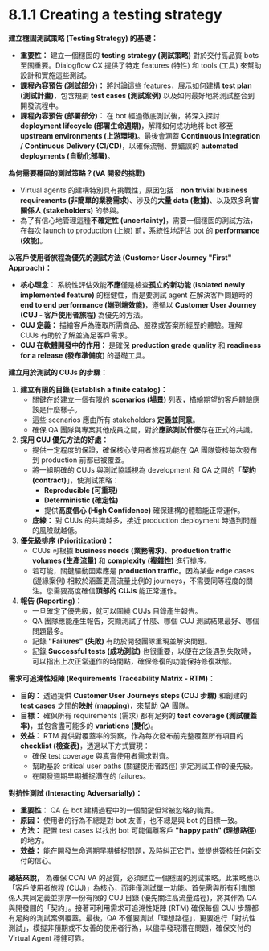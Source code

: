 # 8.1.1 Creating a testing strategy

**建立穩固測試策略 (Testing Strategy) 的基礎：**

- **重要性：** 建立一個穩固的 **testing strategy (測試策略)** 對於交付高品質 bots 至關重要。Dialogflow CX 提供了特定 features (特性) 和 tools (工具) 來幫助設計和實施這些測試。
- **課程內容預告 (測試部分)：** 將討論這些 features，展示如何建構 **test plan (測試計畫)**，包含規劃 **test cases (測試案例)** 以及如何最好地將測試整合到開發流程中。
- **課程內容預告 (部署部分)：** 在 bot 經過徹底測試後，將深入探討 **deployment lifecycle (部署生命週期)**，解釋如何成功地將 bot 移至 **upstream environments (上游環境)**。最後會涵蓋 **Continuous Integration / Continuous Delivery (CI/CD)**，以確保流暢、無錯誤的 **automated deployments (自動化部署)**。

**為何需要穩固的測試策略？(VA 開發的挑戰)**

- Virtual agents 的建構特別具有挑戰性，原因包括：**non trivial business requirements (非簡單的業務需求)**、涉及的**大量 data (數據)**、以及眾多**利害關係人 (stakeholders)** 的參與。
- 為了有信心地管理這種**不確定性 (uncertainty)**，需要一個穩固的測試方法，在每次 launch to production (上線) 前，系統性地評估 bot 的 **performance (效能)**。

**以客戶使用者旅程為優先的測試方法 (Customer User Journey "First" Approach)：**

- **核心理念：** 系統性評估效能**不應**僅是檢查**孤立的新功能 (isolated newly implemented feature)** 的穩健性，而是要測試 agent 在解決客戶問題時的 **end to end performance (端到端效能)**，遵循以 **Customer User Journey (CUJ - 客戶使用者旅程)** 為優先的方法。
- **CUJ 定義：** 描繪客戶為獲取所需商品、服務或答案所經歷的體驗。理解 CUJs 有助於了解並滿足客戶需求。
- **CUJ 在軟體開發中的作用：** 是確保 **production grade quality** 和 **readiness for a release (發布準備度)** 的基礎工具。

**建立用於測試的 CUJs 的步驟：**

1. **建立有限的目錄 (Establish a finite catalog)：**
    - 關鍵在於建立一個有限的 **scenarios (場景)** 列表，描繪期望的客戶體驗應該是什麼樣子。
    - 這些 scenarios 應由所有 stakeholders **定義並同意**。
    - 確保 QA 團隊與專案其他成員之間，對於**應該測試什麼**存在正式的共識。
2. **採用 CUJ 優先方法的好處：**
    - 提供一定程度的保證，確保核心使用者旅程功能在 QA 團隊簽核每次發布到 production 前都已被覆蓋。
    - 將一組明確的 CUJs 與測試協議視為 development 和 QA 之間的「**契約 (contract)**」，使測試策略：
        - **Reproducible (可重現)**
        - **Deterministic (確定性)**
        - 提供**高度信心 (High Confidence)** 確保建構的體驗能正常運作。
    - **底線：** 對 CUJs 的共識越多，接近 production deployment 時遇到問題的風險就越低。
3. **優先級排序 (Prioritization)：**
    - CUJs 可根據 **business needs (業務需求)**、**production traffic volumes (生產流量)** 和 **complexity (複雜性)** 進行排序。
    - 若可能，關鍵驅動因素應是 **production traffic**。因為某些 edge cases (邊緣案例) 相較於涵蓋更高流量比例的 journeys，不需要同等程度的關注。您需要高度確信**頂部的 CUJs** 能正常運作。
4. **報告 (Reporting)：**
    - 一旦確定了優先級，就可以圍繞 CUJs 目錄產生報告。
    - QA 團隊應能產生報告，突顯測試了什麼、哪個 CUJ 測試結果最好、哪個問題最多。
    - 記錄 **"Failures" (失敗)** 有助於開發團隊重現並解決問題。
    - 記錄 **Successful tests (成功測試)** 也很重要，以便在之後遇到失敗時，可以指出上次正常運作的時間點，確保修復的功能保持修復狀態。

**需求可追溯性矩陣 (Requirements Traceability Matrix - RTM)：**

- **目的：** 透過提供 **Customer User Journeys steps (CUJ 步驟)** 和創建的 **test cases** 之間的**映射 (mapping)**，來幫助 QA 團隊。
- **目標：** 確保所有 requirements (需求) 都有足夠的 **test coverage (測試覆蓋率)**，並包含盡可能多的 **variations (變化)**。
- **效益：** RTM 提供對覆蓋率的洞察，作為每次發布前完整覆蓋所有項目的 **checklist (檢查表)**，透過以下方式實現：
    - 確保 test coverage 與真實使用者需求對齊。
    - 幫助基於 critical user paths (關鍵使用者路徑) 排定測試工作的優先級。
    - 在開發週期早期捕捉潛在的 failures。

**對抗性測試 (Interacting Adversarially)：**

- **重要性：** QA 在 bot 建構過程中的一個關鍵但常被忽略的職責。
- **原因：** 使用者的行為不總是對 bot 友善，也不總是與 bot 的目標一致。
- **方法：** 配置 test cases 以找出 bot 可能偏離客戶 **"happy path" (理想路徑)** 的地方。
- **效益：** 能在開發生命週期早期捕捉問題，及時糾正它們，並提供簽核任何新交付的信心。

**總結來說，** 為確保 CCAI VA 的品質，必須建立一個穩固的測試策略。此策略應以「客戶使用者旅程 (CUJ)」為核心，而非僅測試單一功能。首先需與所有利害關係人共同定義並排序一份有限的 CUJ 目錄 (優先關注高流量路徑)，將其作為 QA 與開發間的「契約」。接著可利用需求可追溯性矩陣 (RTM) 確保每個 CUJ 步驟都有足夠的測試案例覆蓋。最後，QA 不僅要測試「理想路徑」，更要進行「對抗性測試」，模擬非預期或不友善的使用者行為，以儘早發現潛在問題，確保交付的 Virtual Agent 穩健可靠。